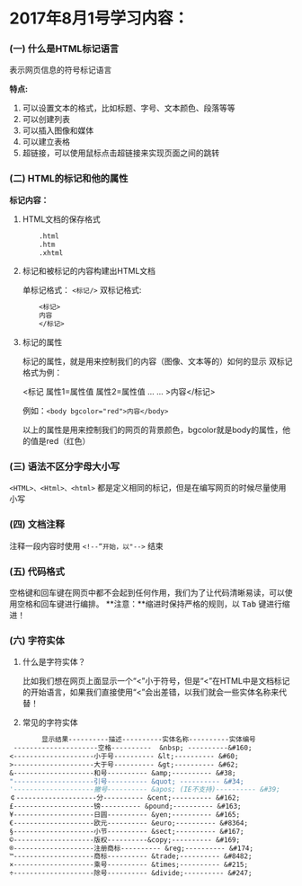 # 2017年8月1号学习内容：
### (一) 什么是HTML标记语言
表示网页信息的符号标记语言

 **特点:**
1. 可以设置文本的格式，比如标题、字号、文本颜色、段落等等
2. 可以创建列表
3. 可以插入图像和媒体
4. 可以建立表格
5. 超链接，可以使用鼠标点击超链接来实现页面之间的跳转

### (二) HTML的标记和他的属性

**标记内容：**
1. HTML文档的保存格式

    ```vb
        .html
        .htm
        .xhtml
    ```

2. 标记和被标记的内容构建出HTML文档

   单标记格式： `<标记/>`
   双标记格式:

    ```vb
        <标记>
        内容
        </标记>
    ```

3. 标记的属性

    标记的属性，就是用来控制我们的内容（图像、文本等的）如何的显示
    双标记格式为例：

    <标记 属性1=属性值 属性2=属性值 ... ... >内容</标记>

    例如：`<body bgcolor="red">内容</body>`

    以上的属性是用来控制我们的网页的背景颜色，bgcolor就是body的属性，他的值是red（红色）

### (三) 语法不区分字母大小写

   `<HTML>、<Html>、<html>` 都是定义相同的标记，但是在编写网页的时候尽量使用小写

### (四) 文档注释

   注释一段内容时使用 ` <!--”开始，以"--> ` 结束

### (五) 代码格式

   空格键和回车键在网页中都不会起到任何作用，我们为了让代码清晰易读，可以使用空格和回车键进行编排。
   **注意：**缩进时保持严格的规则，以 <kbd>Tab</kbd> 键进行缩进！

### (六) 字符实体

1. 什么是字符实体？

   比如我们想在网页上面显示一个“<”小于符号，但是“<”在HTML中是文档标记的开始语言，如果我们直接使用“<”会出差错，以我们就会一些实体名称来代替！

2. 常见的字符实体

```vb
		显示结果----------描述----------实体名称----------实体编号
 ---------------------空格----------  &nbsp; ----------&#160;
<--------------------小于号---------- &lt;---------- &#60;
>--------------------大于号---------- &gt;---------- &#62;
&--------------------和号---------- &amp;---------- &#38;
"--------------------引号---------- &quot; ---------- &#34;
'--------------------撇号---------- &apos; (IE不支持)---------- &#39;
￠--------------------分---------- &cent;---------- &#162;
£--------------------镑---------- &pound;---------- &#163;
¥--------------------日圆---------- &yen;---------- &#165;
€--------------------欧元---------- &euro;---------- &#8364;
§--------------------小节---------- &sect;---------- &#167;
©--------------------版权----------&copy;---------- &#169;
®--------------------注册商标---------- &reg;---------- &#174;
™--------------------商标---------- &trade;---------- &#8482;
×--------------------乘号---------- &times;---------- &#215;
÷--------------------除号---------- &divide;---------- &#247;
```
